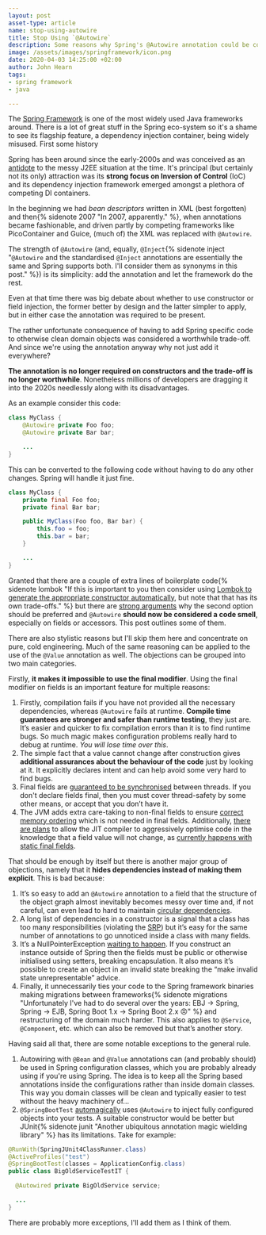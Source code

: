 ```yaml
---
layout: post
asset-type: article
name: stop-using-autowire
title: Stop Using `@Autowire`
description: Some reasons why Spring's @Autowire annotation could be considered a code smell.
image: /assets/images/springframework/icon.png
date: 2020-04-03 14:25:00 +02:00
author: John Hearn
tags:
- spring framework
- java

---
```


The [Spring Framework](https://spring.io/) is one of the most widely used Java frameworks around. There is a lot of great stuff in the Spring eco-system so it's a shame to see its flagship feature, a dependency injection container, being widely misused. First some history

Spring has been around since the early-2000s and was conceived as an [antidote](https://www.amazon.com/Expert-One-One-Design-Development/dp/0764543857) to the messy J2EE situation at the time. It's principal (but certainly not its only) attraction was its **strong focus on Inversion of Control** (IoC) and its dependency injection framework emerged amongst a plethora of competing DI containers.

In the beginning we had *bean descriptors* written in XML (best forgotten) and then{% sidenote 2007 "In 2007, apparently." %}, when annotations became fashionable, and driven partly by competing frameworks like PicoContainer and Guice, (much of) the XML was replaced with `@Autowire`.

The strength of `@Autowire` (and, equally, `@Inject`{% sidenote inject "`@Autowire` and the standardised `@Inject` annotations are essentially the same and Spring supports both. I'll consider them as synonyms in this post." %}) is its simplicity: add the annotation and let the framework do the rest.

Even at that time there was big debate about whether to use constructor or field injection, the former better by design and the latter simpler to apply, but in either case the annotation was required to be present.

The rather unfortunate consequence of having to add Spring specific code to otherwise clean domain objects was considered a worthwhile trade-off. And since we're using the annotation anyway why not just add it everywhere?

**The annotation is no longer required on constructors and the trade-off is no longer worthwhile**. Nonetheless millions of developers are dragging it into the 2020s needlessly along with its disadvantages.

As an example consider this code:

```java
class MyClass {
    @Autowire private Foo foo;
    @Autowire private Bar bar;

    ...
}
```

This can be converted to the following code without having to do any other changes. Spring will handle it just fine.

```java
class MyClass {
    private final Foo foo;
    private final Bar bar;

    public MyClass(Foo foo, Bar bar) {
        this.foo = foo;
        this.bar = bar;
    }

    ...
}
```

Granted that there are a couple of extra lines of boilerplate code{% sidenote lombok "If this is important to you then consider using [Lombok to generate the appropriate constructor automatically](https://www.baeldung.com/spring-injection-lombok), but note that that has its own trade-offs." %} but there are [strong arguments](https://kinbiko.com/java/dependency-injection-patterns/) why the second option should be preferred and `@Autowire` **should now be considered a code smell**, especially on fields or accessors. This post outlines some of them.

There are also stylistic reasons but I'll skip them here and concentrate on pure, cold engineering. Much of the same reasoning can be applied to the use of the `@Value` annotation as well. The objections can be grouped into two main categories.

Firstly, **it makes it impossible to use the final modifier**. Using the final modifier on fields is an important feature for multiple reasons:

1. Firstly, compilation fails if you have not provided all the necessary dependencies, whereas `@Autowire` fails at runtime. **Compile time guarantees are stronger and safer than runtime testing**, they just are. It’s easier and quicker to fix compilation errors than it is to find runtime bugs. So much magic makes configuration problems really hard to debug at runtime. *You will lose time over this*.
2. The simple fact that a value cannot change after construction gives **additional assurances about the behaviour of the code** just by looking at it. It explicitly declares intent and can help avoid some very hard to find bugs.
3. Final fields are [guaranteed to be synchronised](https://www.javamex.com/tutorials/synchronization_final.shtml) between threads. If you don't declare fields final, then you must cover thread-safety by some other means, or accept that you don’t have it.
4. The JVM adds extra care-taking to non-final fields to ensure [correct memory ordering](https://dzone.com/articles/final-keyword-and-jvm-memory-impact) which is not needed in final fields. Additionally, [there are plans](https://bugs.openjdk.java.net/browse/JDK-8233873) to allow the JIT compiler to aggressively optimise code in the knowledge that a field value will not change, as [currently happens with static final fields](https://shipilev.net/jvm/anatomy-quarks/15-just-in-time-constants/).

That should be enough by itself but there is another major group of objections, namely that it **hides dependencies instead of making them explicit**. This is bad because:

1. It’s so easy to add an `@Autowire` annotation to a field that the structure of the object graph almost inevitably becomes messy over time and, if not careful, can even lead to hard to maintain [circular dependencies](https://softwareengineering.stackexchange.com/a/12030).
2. A long list of dependencies in a constructor is a signal that a class has too many responsibilities (violating the [SRP](https://en.wikipedia.org/wiki/Single-responsibility_principle)) but it’s easy for the same number of annotations to go unnoticed inside a class with many fields.
3. It’s a NullPointerException [waiting to happen](http://olivergierke.de/2013/11/why-field-injection-is-evil/). If you construct an instance outside of Spring then the fields must be public or otherwise initialised using setters, breaking encapsulation. It also means it’s possible to create an object in an invalid state breaking the “make invalid state unrepresentable” advice.
4. Finally, it unnecessarily ties your code to the Spring framework binaries making migrations between frameworks{% sidenote migrations "Unfortunately I've had to do several over the years: EBJ -> Spring, Spring -> EJB, Spring Boot 1.x -> Spring Boot 2.x 😠" %} and restructuring of the domain much harder. This also applies to `@Service`, `@Component`, etc. which can also be removed but that’s another story.

Having said all that, there are some notable exceptions to the general rule.

1. Autowiring with `@Bean` and `@Value` annotations can (and probably should) be used in Spring configuration classes, which you are probably already using if you're using Spring. The idea is to keep all the Spring based annotations inside the configurations rather than inside domain classes. This way you domain classes will be clean and typically easier to test without the heavy machinery of...
2. `@SpringBootTest` [automagically](https://www.baeldung.com/spring-boot-testing) uses `@Autowire` to inject fully configured objects into your tests. A suitable constructor would be better but JUnit{% sidenote junit "Another ubiquitous annotation magic wielding library" %} has its limitations. Take for example:

```java
@RunWith(SpringJUnit4ClassRunner.class)
@ActiveProfiles("test")
@SpringBootTest(classes = ApplicationConfig.class)
public class BigOldServiceTestIT {

  @Autowired private BigOldService service;

  ...
}
```

There are probably more exceptions, I'll add them as I think of them.
